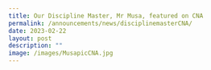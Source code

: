 ```yaml
---
title: Our Discipline Master, Mr Musa, featured on CNA
permalink: /announcements/news/disciplinemasterCNA/
date: 2023-02-22
layout: post
description: ""
image: /images/MusapicCNA.jpg
---
```

